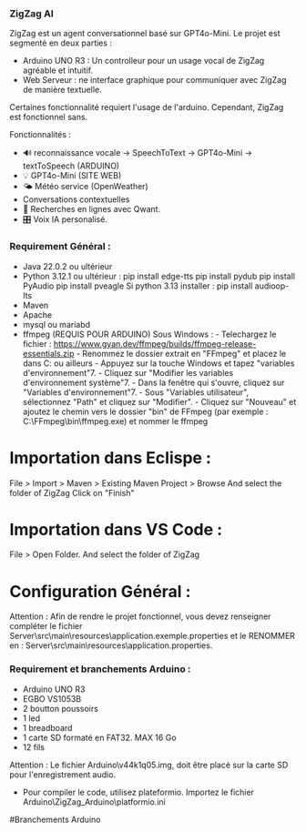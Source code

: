 ### ZigZag AI

ZigZag est un agent conversationnel basé sur GPT4o-Mini. Le projet est segmenté en deux parties : 

- Arduino UNO R3 : Un controlleur pour un usage vocal de ZigZag agréable et intuitif.
- Web Serveur : ne interface graphique pour communiquer avec ZigZag de manière textuelle.

Certaines fonctionnalité requiert l'usage de l'arduino. Cependant, ZigZag est fonctionnel sans.

Fonctionnalités :
- 🔊 reconnaissance vocale -> SpeechToText -> GPT4o-Mini -> textToSpeech (ARDUINO)
- 💡 GPT4o-Mini (SITE WEB)
- 🌤️ Météo service (OpenWeather)
-  Conversations contextuelles
- 🔎 Recherches en lignes avec Qwant.
- 🎛️ Voix IA personalisé.

### Requirement Général :

 - Java 22.0.2 ou ultérieur
 - Python 3.12.1 ou ultérieur :
    pip install edge-tts
    pip install pydub
    pip install PyAudio
    pip install pveagle
    Si python 3.13 installer : 
        pip install audioop-lts
 - Maven
 - Apache
 - mysql ou mariabd
 - ffmpeg  (REQUIS POUR ARDUINO)
    Sous Windows : 
        - Telechargez le fichier : https://www.gyan.dev/ffmpeg/builds/ffmpeg-release-essentials.zip
        - Renommez le dossier extrait en "FFmpeg" et placez le dans C: ou ailleurs
        - Appuyez sur la touche Windows et tapez "variables d'environnement"7.
        - Cliquez sur "Modifier les variables d'environnement système"7.
        - Dans la fenêtre qui s'ouvre, cliquez sur "Variables d'environnement"7.
        - Sous "Variables utilisateur", sélectionnez "Path" et cliquez sur "Modifier".
        - Cliquez sur "Nouveau" et ajoutez le chemin vers le dossier "bin" de FFmpeg (par exemple : C:\FFmpeg\bin\ffmpeg.exe) et nommer le ffmpeg


# Importation dans Eclispe : 
File > Import > Maven > Existing Maven Project > Browse 
And select the folder of ZigZag
Click on "Finish"

# Importation dans VS Code :
File > Open Folder.
And select the folder of ZigZag

# Configuration Général :

Attention :
Afin de rendre le projet fonctionnel, vous devez renseigner compléter le fichier Server\src\main\resources\application.exemple.properties et le RENOMMER en : Server\src\main\resources\application.properties.

### Requirement et branchements Arduino :
- Arduino UNO R3
- EGBO VS1053B
- 2 boutton poussoirs
- 1 led
- 1 breadboard
- 1 carte SD formaté en FAT32. MAX 16 Go
- 12 fils

Attention : 
Le fichier Arduino\v44k1q05.img, doit être placé sur la carte SD pour l'enregistrement audio. 

- Pour compiler le code, utilisez plateformio. Importez le fichier Arduino\ZigZag_Arduino\platformio.ini

#Branchements Arduino 
